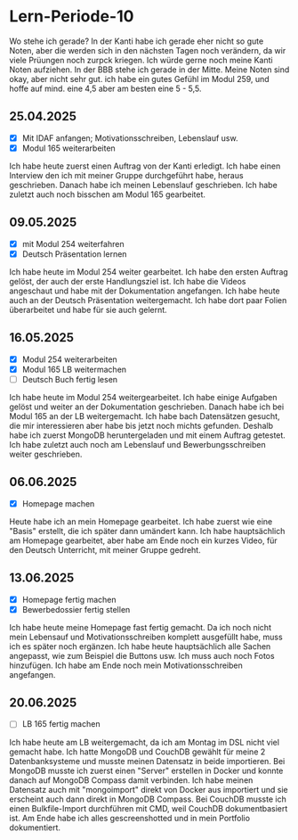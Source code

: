 # Lern-Periode-10

Wo stehe ich gerade? 
In der Kanti habe ich gerade eher nicht so gute Noten, aber die werden sich in den nächsten Tagen noch verändern, da wir viele Prüungen noch zurpck kriegen. Ich würde gerne noch meine Kanti Noten aufziehen. In der BBB stehe ich gerade in der Mitte. Meine Noten sind okay, aber nicht sehr gut. ich habe ein gutes Gefühl im Modul 259, und hoffe auf mind. eine 4,5 aber am besten eine 5 - 5,5.

## 25.04.2025
- [x] Mit IDAF anfangen; Motivationsschreiben, Lebenslauf usw.
- [x] Modul 165 weiterarbeiten

Ich habe heute zuerst einen Auftrag von der Kanti erledigt. Ich habe einen Interview den ich mit meiner Gruppe durchgeführt habe, heraus geschrieben. Danach habe ich meinen Lebenslauf geschrieben. Ich habe zuletzt auch noch bisschen am Modul 165 gearbeitet.


## 09.05.2025
- [x] mit Modul 254 weiterfahren
- [x] Deutsch Präsentation lernen

Ich habe heute im Modul 254 weiter gearbeitet. Ich habe den ersten Auftrag gelöst, der auch der erste Handlungsziel ist. Ich habe die Videos angeschaut und habe mit der Dokumentation angefangen. Ich habe heute auch an der Deutsch Präsentation weitergemacht. Ich habe dort paar Folien überarbeitet und habe für sie auch gelernt.


## 16.05.2025
- [x] Modul 254 weiterarbeiten
- [x] Modul 165 LB weitermachen
- [ ] Deutsch Buch fertig lesen

Ich habe heute im Modul 254 weitergearbeitet. Ich habe einige Aufgaben gelöst und weiter an der Dokumentation geschrieben. Danach habe ich bei Modul 165 an der LB weitergemacht. Ich habe bach Datensätzen gesucht, die mir interessieren aber habe bis jetzt noch michts gefunden. Deshalb habe ich zuerst MongoDB heruntergeladen und mit einem Auftrag getestet. Ich habe zuletzt auch noch am Lebenslauf und Bewerbungsschreiben weiter geschrieben. 


## 06.06.2025
- [x] Homepage machen

Heute habe ich an mein Homepage gearbeitet. Ich habe zuerst wie eine "Basis" erstellt, die ich später dann umändert kann. Ich habe hauptsächlich am Homepage gearbeitet, aber habe am Ende noch ein kurzes Video, für den Deutsch Unterricht, mit meiner Gruppe gedreht. 


## 13.06.2025
- [x] Homepage fertig machen
- [x] Bewerbedossier fertig stellen

Ich habe heute meine Homepage fast fertig gemacht. Da ich noch nicht mein Lebensauf und Motivationsschreiben komplett ausgefüllt habe, muss ich es später noch ergänzen. Ich habe heute hauptsächlich alle Sachen angepasst, wie zum Beispiel die Buttons usw. Ich muss auch noch Fotos hinzufügen. Ich habe am Ende noch mein Motivationsschreiben angefangen.


## 20.06.2025
- [ ] LB 165 fertig machen

Ich habe heute am LB weitergemacht, da ich am Montag im DSL nicht viel gemacht habe. Ich hatte MongoDB und CouchDB gewählt für meine 2 Datenbanksysteme und musste meinen Datensatz in beide importieren. Bei MongoDB musste ich zuerst einen "Server" erstellen in Docker und konnte danach auf MongoDB Compass damit verbinden. Ich habe meinen Datensatz auch mit "mongoimport" direkt von Docker aus importiert und sie erscheint auch dann direkt in MongoDB Compass. Bei CouchDB musste ich einen Bulkfile-Import durchführen mit CMD, weil CouchDB dokumentbasiert ist. Am Ende habe ich alles gescreenshotted und in mein Portfolio dokumentiert. 
